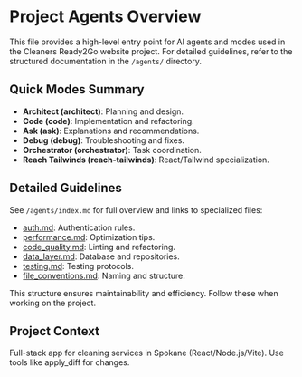# Project Agents Overview

This file provides a high-level entry point for AI agents and modes used in the Cleaners Ready2Go website project. For detailed guidelines, refer to the structured documentation in the `/agents/` directory.

## Quick Modes Summary
- **Architect (architect)**: Planning and design.
- **Code (code)**: Implementation and refactoring.
- **Ask (ask)**: Explanations and recommendations.
- **Debug (debug)**: Troubleshooting and fixes.
- **Orchestrator (orchestrator)**: Task coordination.
- **Reach Tailwinds (reach-tailwinds)**: React/Tailwind specialization.

## Detailed Guidelines
See `/agents/index.md` for full overview and links to specialized files:
- [auth.md](agents/auth.md): Authentication rules.
- [performance.md](agents/performance.md): Optimization tips.
- [code_quality.md](agents/code_quality.md): Linting and refactoring.
- [data_layer.md](agents/data_layer.md): Database and repositories.
- [testing.md](agents/testing.md): Testing protocols.
- [file_conventions.md](agents/file_conventions.md): Naming and structure.

This structure ensures maintainability and efficiency. Follow these when working on the project.

## Project Context
Full-stack app for cleaning services in Spokane (React/Node.js/Vite). Use tools like apply_diff for changes.
